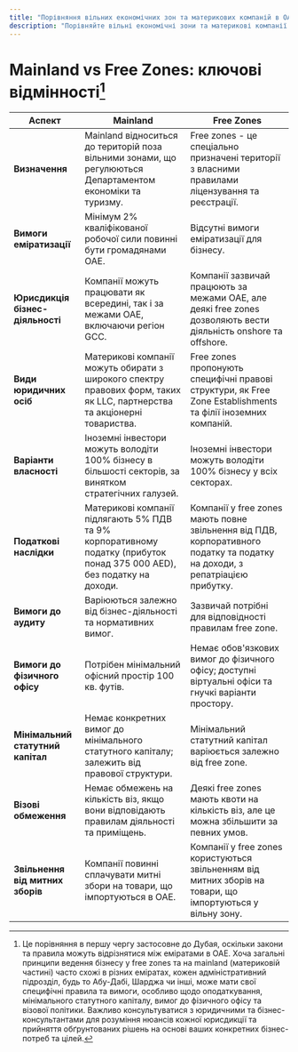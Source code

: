 ```yaml
---
title: "Порівняння вільних економічних зон та материкових компаній в ОАЕ"
description: "Порівняйте вільні економічні зони та материкові компанії ОАЕ. Ключові відмінності в оподаткуванні, власності, візах та бізнес-діяльності між вільними зонами та материковою реєстрацією."
---
```


# Mainland vs Free Zones: ключові відмінності[^1]

| **Аспект**                        | **Mainland**                                                                                                             | **Free Zones**                                                                                                              |
| --------------------------------- | ------------------------------------------------------------------------------------------------------------------------ | --------------------------------------------------------------------------------------------------------------------------- |
| **Визначення**                    | Mainland відноситься до територій поза вільними зонами, що регулюються Департаментом економіки та туризму.               | Free zones - це спеціально призначені території з власними правилами ліцензування та реєстрації.                            |
| **Вимоги еміратизації**           | Мінімум 2% кваліфікованої робочої сили повинні бути громадянами ОАЕ.                                                     | Відсутні вимоги еміратизації для бізнесу.                                                                                   |
| **Юрисдикція бізнес-діяльності**  | Компанії можуть працювати як всередині, так і за межами ОАЕ, включаючи регіон GCC.                                       | Компанії зазвичай працюють за межами ОАЕ, але деякі free zones дозволяють вести діяльність onshore та offshore.             |
| **Види юридичних осіб**           | Материкові компанії можуть обирати з широкого спектру правових форм, таких як LLC, партнерства та акціонерні товариства. | Free zones пропонують специфічні правові структури, як Free Zone Establishments та філії іноземних компаній.                |
| **Варіанти власності**            | Іноземні інвестори можуть володіти 100% бізнесу в більшості секторів, за винятком стратегічних галузей.                  | Іноземні інвестори можуть володіти 100% бізнесу у всіх секторах.                                                            |
| **Податкові наслідки**            | Материкові компанії підлягають 5% ПДВ та 9% корпоративному податку (прибуток понад 375 000 AED), без податку на доходи.  | Компанії у free zones мають повне звільнення від ПДВ, корпоративного податку та податку на доходи, з репатріацією прибутку. |
| **Вимоги до аудиту**              | Варіюються залежно від бізнес-діяльності та нормативних вимог.                                                           | Зазвичай потрібні для відповідності правилам free zone.                                                                     |
| **Вимоги до фізичного офісу**     | Потрібен мінімальний офісний простір 100 кв. футів.                                                                      | Немає обов'язкових вимог до фізичного офісу; доступні віртуальні офіси та гнучкі варіанти простору.                         |
| **Мінімальний статутний капітал** | Немає конкретних вимог до мінімального статутного капіталу; залежить від правової структури.                             | Мінімальний статутний капітал варіюється залежно від free zone.                                                             |
| **Візові обмеження**              | Немає обмежень на кількість віз, якщо вони відповідають правилам діяльності та приміщень.                                | Деякі free zones мають квоти на кількість віз, але це можна збільшити за певних умов.                                       |
| **Звільнення від митних зборів**  | Компанії повинні сплачувати митні збори на товари, що імпортуються в ОАЕ.                                                | Компанії у free zones користуються звільненням від митних зборів на товари, що імпортуються у вільну зону.                  |

[^1]: Це порівняння в першу чергу застосовне до Дубая, оскільки закони та правила можуть відрізнятися між еміратами в ОАЕ. Хоча загальні принципи ведення бізнесу у free zones та на mainland (материковій частині) часто схожі в різних еміратах, кожен адміністративний підрозділ, будь то Абу-Дабі, Шарджа чи інші, може мати свої специфічні правила та вимоги, особливо щодо оподаткування, мінімального статутного капіталу, вимог до фізичного офісу та візової політики. Важливо консультуватися з юридичними та бізнес-консультантами для розуміння нюансів кожної юрисдикції та прийняття обґрунтованих рішень на основі ваших конкретних бізнес-потреб та цілей.
